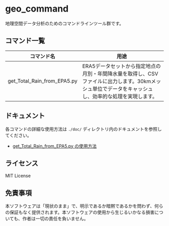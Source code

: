 # geo_command

地理空間データ分析のためのコマンドラインツール群です。

## コマンド一覧

| コマンド名 | 用途 |
|------------|------|
| get_Total_Rain_from_EPA5.py | ERA5データセットから指定地点の月別・年間降水量を取得し、CSVファイルに出力します。30kmメッシュ単位でデータをキャッシュし、効率的な処理を実現します。 |

## ドキュメント

各コマンドの詳細な使用方法は `./doc/` ディレクトリ内のドキュメントを参照してください。

- [get_Total_Rain_from_EPA5.py の使用方法](./doc/get_Total_Rain_from_EPA5.md)

## ライセンス

MIT License

## 免責事項

本ソフトウェアは「現状のまま」で、明示であるか暗黙であるかを問わず、何らの保証もなく提供されます。本ソフトウェアの使用から生じるいかなる損害についても、作者は一切の責任を負いません。


